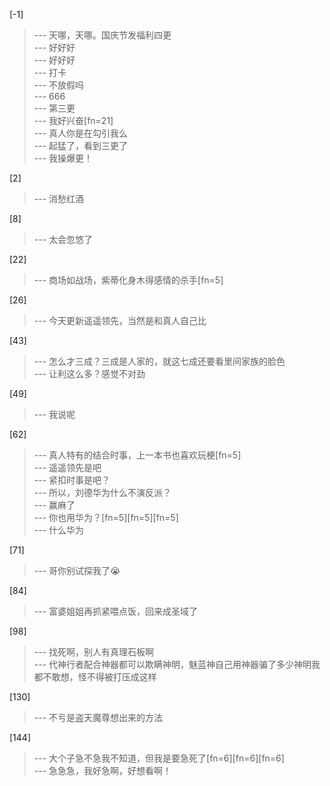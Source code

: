 
[-1] 
>--- 天哪，天哪。国庆节发福利四更<br>
>--- 好好好<br>
>--- 好好好<br>
>--- 打卡<br>
>--- 不放假吗<br>
>--- 666<br>
>--- 第三更<br>
>--- 我好兴奋[fn=21]<br>
>--- 真人你是在勾引我么<br>
>--- 起猛了，看到三更了<br>
>--- 我操爆更！<br>

[2] 
>--- 消愁红酒<br>

[8] 
>--- 太会忽悠了<br>

[22] 
>--- 商场如战场，紫蒂化身木得感情的杀手[fn=5]<br>

[26] 
>--- 今天更新遥遥领先，当然是和真人自己比<br>

[43] 
>--- 怎么才三成？三成是人家的，就这七成还要看里间家族的脸色<br>
>--- 让利这么多？感觉不对劲<br>

[49] 
>--- 我说呢<br>

[62] 
>--- 真人特有的结合时事，上一本书也喜欢玩梗[fn=5]<br>
>--- 遥遥领先是吧<br>
>--- 紧扣时事是吧？<br>
>--- 所以，刘德华为什么不演反派？<br>
>--- 赢麻了<br>
>--- 你也用华为？[fn=5][fn=5][fn=5]<br>
>--- 什么华为<br>

[71] 
>--- 哥你别试探我了😭<br>

[84] 
>--- 富婆姐姐再抓紧喂点饭，回来成圣域了<br>

[98] 
>--- 找死啊，别人有真理石板啊<br>
>--- 代神行者配合神器都可以欺瞒神明，魅蓝神自己用神器骗了多少神明我都不敢想，怪不得被打压成这样<br>

[130] 
>--- 不亏是盗天魔尊想出来的方法<br>

[144] 
>--- 大个子急不急我不知道，但我是要急死了[fn=6][fn=6][fn=6]<br>
>--- 急急急，我好急啊，好想看啊！<br>
